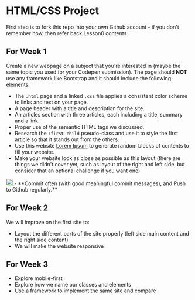 # HTML/CSS Project

First step is to fork this repo into your own Github account - if you don't remember how, then refer back Lesson0 contents.

## For Week 1

Create a new webpage on a subject that you're interested in (maybe the same topic you used for your Codepen submission). The page should **NOT** use any framework like Bootstrap and it should include the following elements:
  - The `.html` page and a linked `.css` file applies a consistent color scheme to links and text on your page.
  - A page header with a title and description for the site.
  - An articles section with three articles, each including a title, summary and a link.
  - Proper use of the semantic HTML tags we discussed.
  - Research the `:first-child` pseudo-class and use it to style the first article so that it stands out from the others.
  - Use this website [Lorem Ipsum](http://www.lipsum.com/) to generate random blocks of contents to fill your website.
  - Make your website look as close as possible as this layout (there are things we didn't cover yet, such as layout of the right and left side, but consider that an optional challenge if you want one)

  <a href="https://github.com/Code-Your-Future/HTML-CSS/blob/master/blog.png" target="blank">
    <img src="https://github.com/Code-Your-Future/HTML-CSS/blob/master/blog.png" style="border: 1px solid #bababa;">
  </a>
  - **Commit often (with good meaningful commit messages), and Push to Github regularly.**
  
  
  ## For Week 2
  We will improve on the first site to:
  - Layout the different parts of the site properly (left side main content and the right side content)
  - We will make the website responsive
  
  ## For Week 3
  - Explore mobile-first
  - Explore how we name our classes and elements
  - Use a framework to implement the same site and compare

